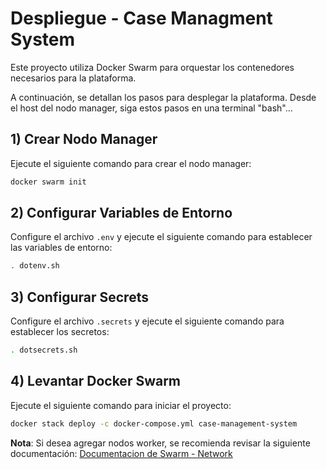 # Despliegue - Case Managment System
Este proyecto utiliza Docker Swarm para orquestar los contenedores necesarios para la plataforma.

A continuación, se detallan los pasos para desplegar la plataforma. Desde el host del nodo manager, siga estos pasos en una terminal "bash"...

## 1) Crear Nodo Manager
Ejecute el siguiente comando para crear el nodo manager:
```bash
docker swarm init
```

## 2) Configurar Variables de Entorno
Configure el archivo `.env` y ejecute el siguiente comando para establecer las variables de entorno:
```bash
. dotenv.sh
```

## 3) Configurar Secrets
Configure el archivo `.secrets` y ejecute el siguiente comando para establecer los secretos:
```bash
. dotsecrets.sh
```

## 4) Levantar Docker Swarm
Ejecute el siguiente comando para iniciar el proyecto:
```bash
docker stack deploy -c docker-compose.yml case-management-system
```

**Nota**: Si desea agregar nodos worker, se recomienda revisar la siguiente documentación:
[Documentacion de Swarm - Network](https://docs.docker.com/engine/swarm/networking/)
